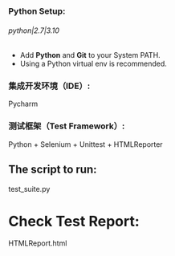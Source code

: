 ### Python Setup:

###### python|2.7|3.10
- Add **Python** and **Git** to your System PATH.
- Using a Python virtual env is recommended.


### 集成开发环境（IDE）:
Pycharm

### 测试框架（Test Framework）:
Python + Selenium + Unittest + HTMLReporter

## The script to run:
test_suite.py

# Check Test Report:
HTMLReport.html






